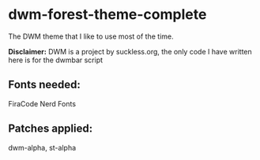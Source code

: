 # dwm-forest-theme-complete
The DWM theme that I like to use most of the time.

**Disclaimer:**  DWM is a project by suckless.org, the only code I have written here is for the dwmbar script


## Fonts needed: 
FiraCode Nerd Fonts

## Patches applied: 
dwm-alpha, st-alpha

